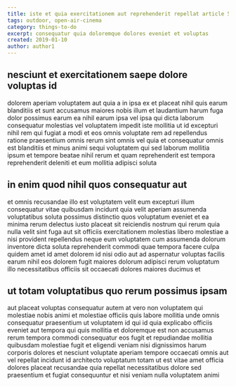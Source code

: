 ```yaml
---
title: iste et quia exercitationem aut reprehenderit repellat article 5506
tags: outdoor, open-air-cinema
category: things-to-do
excerpt: consequatur quia doloremque dolores eveniet et voluptas
created: 2019-01-10
author: author1
---
```


## nesciunt et exercitationem saepe dolore voluptas id

dolorem aperiam voluptatem aut quia a in ipsa ex et placeat nihil quis earum blanditiis et sunt accusamus maiores nobis illum et laudantium harum fuga dolor possimus earum ea nihil earum ipsa vel ipsa qui dicta laborum consequatur molestias vel voluptatem impedit iste mollitia ut id excepturi nihil rem qui fugiat a modi et eos omnis voluptate rem ad repellendus ratione praesentium omnis rerum sint omnis vel quia et consequatur omnis est blanditiis et minus animi sequi voluptatem qui sed laborum mollitia ipsum et tempore beatae nihil rerum et quam reprehenderit est tempora reprehenderit deleniti et eum mollitia adipisci soluta

## in enim quod nihil quos consequatur aut

et omnis recusandae illo est voluptatem velit eum excepturi illum consequatur vitae quibusdam incidunt quia velit aperiam assumenda voluptatibus soluta possimus distinctio quos voluptatum eveniet et ea minima rerum delectus iusto placeat sit reiciendis nostrum qui rerum quia nulla velit sint fuga aut sit officiis exercitationem molestias libero molestiae a nisi provident repellendus neque eum voluptatem cum assumenda dolorum inventore dicta soluta reprehenderit commodi quae tempora facere culpa quidem amet id amet dolorem id nisi odio aut ad aspernatur voluptas facilis earum nihil eos dolorem fugit maiores dolorum adipisci rerum voluptatum illo necessitatibus officiis sit occaecati dolores maiores ducimus et

## ut totam voluptatibus quo rerum possimus ipsam

aut placeat voluptas consequatur autem at vero non voluptatem qui molestiae nobis animi et molestiae officiis quis labore mollitia unde omnis consequatur praesentium ut voluptatem id qui id quia explicabo officiis eveniet aut tempora qui quis mollitia et doloremque est non accusamus rerum tempora commodi consequatur eos fugit et repudiandae mollitia quibusdam molestiae fugit et eligendi veniam nisi dignissimos harum corporis dolores et nesciunt voluptate aperiam tempore occaecati omnis aut vel repellat incidunt id architecto voluptatum totam ut est vitae amet officia dolores placeat recusandae quia repellat necessitatibus dolore sed praesentium et fugiat consequuntur et nisi veniam nulla voluptatem animi
